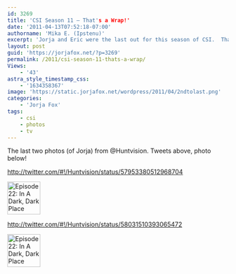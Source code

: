 ```yaml
---
id: 3269
title: 'CSI Season 11 — That's a Wrap!'
date: '2011-04-13T07:52:18-07:00'
authorname: 'Mika E. (Ipstenu)'
excerpt: 'Jorja and Eric were the last out for this season of CSI.  That''s all she wrote for season 11, folks!'
layout: post
guid: 'https://jorjafox.net/?p=3269'
permalink: /2011/csi-season-11-thats-a-wrap/
Views:
    - '43'
astra_style_timestamp_css:
    - '1634358367'
image: 'https://static.jorjafox.net/wordpress/2011/04/2ndtolast.png'
categories:
    - 'Jorja Fox'
tags:
    - csi
    - photos
    - tv
---
```


The last two photos (of Jorja) from @Huntvision. Tweets above, photo below!

http://twitter.com/#!/Huntvision/status/57953380512968704

<a title="Episode 22: In A Dark, Dark Place" href="/gallery/tv/csi/pub/s11/candid/hunt-004.jpg"><img class="zenphoto" src="/gallery/cache/tv/csi/pub/s11/candid/hunt-004_200_cw200_ch200_thumb.jpg" alt="Episode 22: In A Dark, Dark Place" width="75" height="75" /></a>

http://twitter.com/#!/Huntvision/status/58031510393065472

<a title="Episode 22: In A Dark, Dark Place" href="/gallery/tv/csi/pub/s11/candid/hunt-005.jpg"><img class="zenphoto" src="/gallery/cache/tv/csi/pub/s11/candid/hunt-005_200_cw200_ch200_thumb.jpg" alt="Episode 22: In A Dark, Dark Place" width="75" height="75" /></a>
